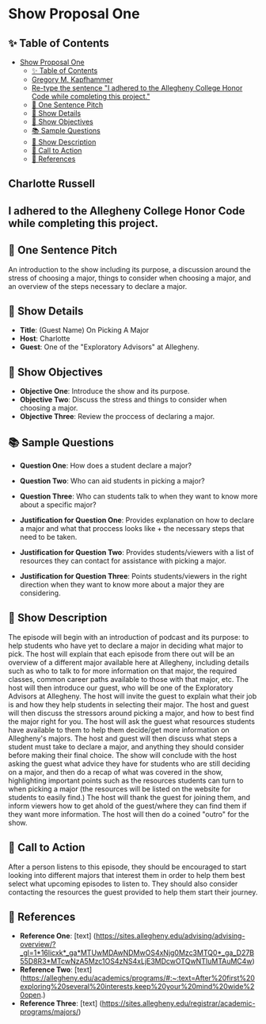 # Show Proposal One

## ✨ Table of Contents

<!---toc start-->

* [Show Proposal One](#show-proposal-one)
  * [✨ Table of Contents](#-table-of-contents)
  * [Gregory M. Kapfhammer](#gregory-m-kapfhammer)
  * [Re-type the sentence "I adhered to the Allegheny College Honor Code while completing this project."](#re-type-the-sentence-i-adhered-to-the-allegheny-college-honor-code-while-completing-this-project)
  * [🏁 One Sentence Pitch](#-one-sentence-pitch)
  * [🔬 Show Details](#-show-details)
  * [📝 Show Objectives](#-show-objectives)
  * [📚 Sample Questions](#-sample-questions)
  * [🎉 Show Description](#-show-description)
  * [📢 Call to Action](#-call-to-action)
  * [🦜 References](#-references)

<!---toc end-->

## Charlotte Russell

## I adhered to the Allegheny College Honor Code while completing this project.

## 🏁 One Sentence Pitch

An introduction to the show including its purpose, a discussion around the stress of choosing a major, things to consider when choosing a major, and an overview of the steps necessary to declare a major.

## 🔬 Show Details

- **Title**: (Guest Name) On Picking A Major
- **Host**: Charlotte
- **Guest**: One of the "Exploratory Advisors" at Allegheny.

## 📝 Show Objectives

- **Objective One**: Introduce the show and its purpose.
- **Objective Two**: Discuss the stress and things to consider when choosing a major.
- **Objective Three**: Review the proccess of declaring a major.

## 📚 Sample Questions

- **Question One**: How does a student declare a major?
- **Question Two**: Who can aid students in picking a major?
- **Question Three**: Who can students talk to when they want to know more about a specific major?

- **Justification for Question One**: Provides explanation on how to declare a major and what that proccess looks like + the necessary steps that need to be taken.
- **Justification for Question Two**: Provides students/viewers with a list of resources they can contact for assistance with picking a major.
- **Justification for Question Three**: Points students/viewers in the right direction when they want to know more about a major they are considering.

## 🎉 Show Description

 The episode will begin with an introduction of podcast and its purpose: to help students who have yet to declare a major in deciding what major to pick. The host will explain that each episode from there out will be an overview of a different major available here at Allegheny, including details such as who to talk to for more information on that major, the required classes, common career paths available to those with that major, etc.
 The host will then introduce our guest, who will be one of the Exploratory Advisors at Allegheny. The host will invite the guest to explain what their job is and how they help students in selecting their major. The host and guest will then discuss the stressors around picking a major, and how to best find the major right for you. The host will ask the guest what resources students have available to them to help them decide/get more information on Allegheny's majors. The host and guest will then discuss what steps a student must take to declare a major, and anything they should consider before making their final choice.
  The show will conclude with the host asking the guest what advice they have for students who are still deciding on a major, and then do a recap of what was covered in the show, highlighting important points such as the resources students can turn to when picking a major (the resources will be listed on the website for students to easily find.) The host will thank the guest for joining them, and inform viewers how to get ahold of the guest/where they can find them if they want more information. The host will then do a coined "outro" for the show.

## 📢 Call to Action

After a person listens to this episode, they should be encouraged to start looking into different majors that interest them in order to help them best select what upcoming episodes to listen to. They should also consider contacting the resources the guest provided to help them start their journey.

## 🦜 References

- **Reference One**: [text] (https://sites.allegheny.edu/advising/advising-overview/?_gl=1*16licxk*_ga*MTUwMDAwNDMwOS4xNjg0Mzc3MTQ0*_ga_D27B55D8R3*MTcwNzA5Mzc1OS4zNS4xLjE3MDcwOTQwNTIuMTAuMC4w)
- **Reference Two**: [text] (https://allegheny.edu/academics/programs/#:~:text=After%20first%20exploring%20several%20interests,keep%20your%20mind%20wide%20open.)
- **Reference Three**: [text] (https://sites.allegheny.edu/registrar/academic-programs/majors/)
